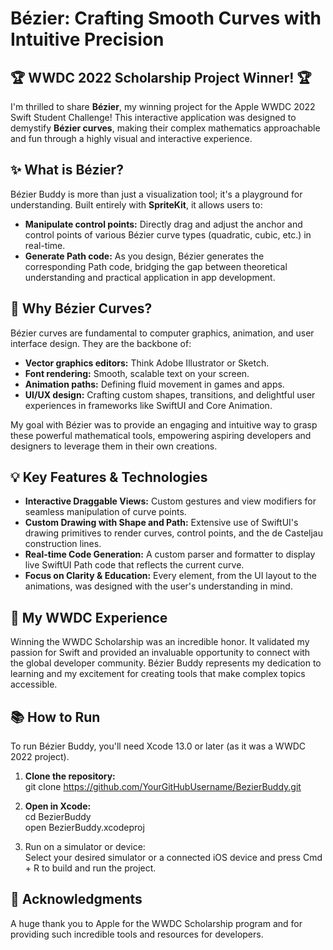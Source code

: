 # **Bézier: Crafting Smooth Curves with Intuitive Precision**

## **🏆 WWDC 2022 Scholarship Project Winner\! 🏆**

I'm thrilled to share **Bézier**, my winning project for the Apple WWDC 2022 Swift Student Challenge\! This interactive application was designed to demystify **Bézier curves**, making their complex mathematics approachable and fun through a highly visual and interactive experience.

## **✨ What is Bézier?**

Bézier Buddy is more than just a visualization tool; it's a playground for understanding. Built entirely with **SpriteKit**, it allows users to:

* **Manipulate control points:** Directly drag and adjust the anchor and control points of various Bézier curve types (quadratic, cubic, etc.) in real-time.  
* **Generate Path code:** As you design, Bézier generates the corresponding Path code, bridging the gap between theoretical understanding and practical application in app development.

## **🚀 Why Bézier Curves?**

Bézier curves are fundamental to computer graphics, animation, and user interface design. They are the backbone of:

* **Vector graphics editors:** Think Adobe Illustrator or Sketch.  
* **Font rendering:** Smooth, scalable text on your screen.  
* **Animation paths:** Defining fluid movement in games and apps.  
* **UI/UX design:** Crafting custom shapes, transitions, and delightful user experiences in frameworks like SwiftUI and Core Animation.

My goal with Bézier was to provide an engaging and intuitive way to grasp these powerful mathematical tools, empowering aspiring developers and designers to leverage them in their own creations.

## **💡 Key Features & Technologies**

* **Interactive Draggable Views:** Custom gestures and view modifiers for seamless manipulation of curve points.  
* **Custom Drawing with Shape and Path:** Extensive use of SwiftUI's drawing primitives to render curves, control points, and the de Casteljau construction lines.  
* **Real-time Code Generation:** A custom parser and formatter to display live SwiftUI Path code that reflects the current curve.  
* **Focus on Clarity & Education:** Every element, from the UI layout to the animations, was designed with the user's understanding in mind.

## **🎯 My WWDC Experience**

Winning the WWDC Scholarship was an incredible honor. It validated my passion for Swift and provided an invaluable opportunity to connect with the global developer community. Bézier Buddy represents my dedication to learning and my excitement for creating tools that make complex topics accessible.

## **📚 How to Run**

To run Bézier Buddy, you'll need Xcode 13.0 or later (as it was a WWDC 2022 project).

1. **Clone the repository:**  
   git clone https://github.com/YourGitHubUsername/BezierBuddy.git

2. **Open in Xcode:**  
   cd BezierBuddy  
   open BezierBuddy.xcodeproj

3. Run on a simulator or device:  
   Select your desired simulator or a connected iOS device and press Cmd \+ R to build and run the project.

## **🙏 Acknowledgments**

A huge thank you to Apple for the WWDC Scholarship program and for providing such incredible tools and resources for developers.
